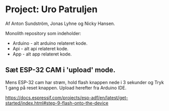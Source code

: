 # Project: Uro Patruljen

Af Anton Sundström, Jonas Lyhne og Nicky Hansen.


Monolith repository som indeholder:

* Arduino - alt arduino relateret kode.
* Api - alt api relateret kode.
* App - alt app relateret kode.




## Sæt ESP-32 CAM i 'upload' mode.

Mens ESP-32 cam har strøm, hold flash knappen nede i 3 sekunder og Tryk 1 gang på reset knappen.
Upload herefter fra Arduino IDE.

https://docs.espressif.com/projects/esp-adf/en/latest/get-started/index.html#step-9-flash-onto-the-device